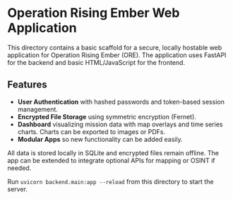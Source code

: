 # Operation Rising Ember Web Application

This directory contains a basic scaffold for a secure, locally hostable web application for Operation Rising Ember (ORE). The application uses FastAPI for the backend and basic HTML/JavaScript for the frontend.

## Features

- **User Authentication** with hashed passwords and token-based session management.
- **Encrypted File Storage** using symmetric encryption (Fernet).
- **Dashboard** visualizing mission data with map overlays and time series charts. Charts can be exported to images or PDFs.
- **Modular Apps** so new functionality can be added easily.

All data is stored locally in SQLite and encrypted files remain offline. The app can be extended to integrate optional APIs for mapping or OSINT if needed.

Run `uvicorn backend.main:app --reload` from this directory to start the server.
